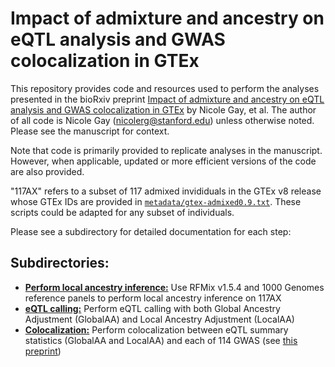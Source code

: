 # Impact of admixture and ancestry on eQTL analysis and GWAS colocalization in GTEx

This repository provides code and resources used to perform the analyses presented in the bioRxiv preprint [Impact of admixture and ancestry on eQTL analysis and GWAS colocalization in GTEx](https://www.biorxiv.org/content/10.1101/836825v1) by Nicole Gay, et al. The author of all code is Nicole Gay (nicolerg@stanford.edu) unless otherwise noted. Please see the manuscript for context.   

Note that code is primarily provided to replicate analyses in the manuscript. However, when applicable, updated or more efficient versions of the code are also provided.  

"117AX" refers to a subset of 117 admixed invididuals in the GTEx v8 release whose GTEx IDs are provided in [`metadata/gtex-admixed0.9.txt`](metadata/gtex-admixed0.9.txt). These scripts could be adapted for any subset of individuals.  

Please see a subdirectory for detailed documentation for each step:  

## Subdirectories:  
- [**Perform local ancestry inference:**](rfmix) Use RFMix v1.5.4 and 1000 Genomes reference panels to perform local ancestry inference on 117AX   
- [**eQTL calling:**](eqtl) Perform eQTL calling with both Global Ancestry Adjustment (GlobalAA) and Local Ancestry Adjustment (LocalAA)  
- [**Colocalization:**](colocalization) Perform colocalization between eQTL summary statistics (GlobalAA and LocalAA) and each of 114 GWAS (see [this preprint](https://www.biorxiv.org/content/10.1101/814350v1))
